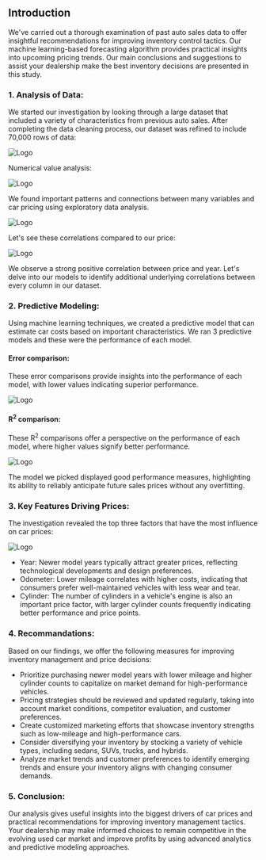 ## Introduction
We've carried out a thorough examination of past auto sales data to offer insightful recommendations for improving inventory control tactics. Our machine learning-based forecasting algorithm provides practical insights into upcoming pricing trends. Our main conclusions and suggestions to assist your dealership make the best inventory decisions are presented in this study.

### 1. Analysis of Data:

We started our investigation by looking through a large dataset that included a variety of characteristics from previous auto sales. After completing the data cleaning process, our dataset was refined to include 70,000 rows of data:

![Logo](https://github.com/Ziggy-Z/What-Drives-the-Price-of-a-Car/blob/main/images/dataInfo.PNG)

Numerical value analysis:

![Logo](https://github.com/Ziggy-Z/What-Drives-the-Price-of-a-Car/blob/main/images/dataDesc.PNG)

We found important patterns and connections between many variables and car pricing using exploratory data analysis.

![Logo](https://github.com/Ziggy-Z/What-Drives-the-Price-of-a-Car/blob/main/images/heatMap.png)

Let's see these correlations compared to our price:

![Logo](https://github.com/Ziggy-Z/What-Drives-the-Price-of-a-Car/blob/main/images/priceCorr.png)

We observe a strong positive correlation between price and year. Let's delve into our models to identify additional underlying correlations between every column in our dataset.
### 2.  Predictive Modeling: 
Using machine learning techniques, we created a predictive model that can estimate car costs based on important characteristics. We ran 3 predictive models and these were the performance of each model.

#### Error comparison:
These error comparisons provide insights into the performance of each model, with lower values indicating superior performance.

![Logo](https://github.com/Ziggy-Z/What-Drives-the-Price-of-a-Car/blob/main/images/MSE_comp.png)

#### R<sup>2</sup> comparison:
These R<sup>2</sup> comparisons offer a perspective on the performance of each model, where higher values signify better performance.

![Logo](https://github.com/Ziggy-Z/What-Drives-the-Price-of-a-Car/blob/main/images/R_comp.png)

The model we picked displayed good performance measures, highlighting its ability to reliably anticipate future sales prices without any overfitting.

### 3. Key Features Driving Prices:

The investigation revealed the top three factors that have the most influence on car prices:

![Logo](https://github.com/Ziggy-Z/What-Drives-the-Price-of-a-Car/blob/main/images/importance.png)

* Year: Newer model years typically attract greater prices, reflecting technological developments and design preferences.
* Odometer: Lower mileage correlates with higher costs, indicating that consumers prefer well-maintained vehicles with less wear and tear.
* Cylinder: The number of cylinders in a vehicle's engine is also an important price factor, with larger cylinder counts frequently indicating better performance and price points.

### 4. Recommandations:
Based on our findings, we offer the following measures for improving inventory management and price decisions:

* Prioritize purchasing newer model years with lower mileage and higher cylinder counts to capitalize on market demand for high-performance vehicles.
* Pricing strategies should be reviewed and updated regularly, taking into account market conditions, competitor evaluation, and customer preferences.
* Create customized marketing efforts that showcase inventory strengths such as low-mileage and high-performance cars.
* Consider diversifying your inventory by stocking a variety of vehicle types, including sedans, SUVs, trucks, and hybrids.
* Analyze market trends and customer preferences to identify emerging trends and ensure your inventory aligns with changing consumer demands.

### 5. Conclusion:

Our analysis gives useful insights into the biggest drivers of car prices and practical recommendations for improving inventory management tactics. Your dealership may make informed choices to remain competitive in the evolving used car market and improve profits by using advanced analytics and predictive modeling approaches.
